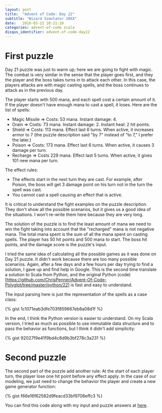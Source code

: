 ```yaml
---
layout: post
title:  "Advent of Code: Day 22"
subtitle: "Wizard Simulator 20XX"
date:   2016-03-22 20:21:10
categories: advent-of-code scala
disqus_identifier: advent-of-code-day22
---
```

# First puzzle
Day 21 puzzle was just to warm up; here we are going to fight with magic. The combat is very similar in the sense that the player goes first, and they the player and the boss takes turns in to attack each other. In this case, the players attacks are with magic casting spells, and the boss continues to attack as in the previous day.

The player starts with 500 mana, and each spell cost a certain amount of it. If the player doesn't have enough mana to cast a spell, it loses. Here are the list of spells:

- Magic Missile => Costs: 53 mana. Instant damage: 4.
- Drain => Costs: 73 mana. Instant damage: 2. Instant heal: 2 hit points.
- Shield => Costs: 113 mana. Effect last 6 turns. When active, it increases armor to 7 (the puzzle description said "by 7" instead of "to 7,"  I prefer the later.)
- Poison => Costs: 173 mana. Effect last 6 turns. When active, it causes 3 damage per turn.
- Recharge => Costs 229 mana. Effect last 5 turns. When active, it gives 101 new mana per turn.

The effect rules:

- The effects start in the next turn they are cast. For example, after Poison, the boss will get 3 damage point on his turn not in the turn the spell was cast.
- You cannot cast a spell causing an effect that is active.

It is critical to understand the fight examples on the puzzle description. They don't show all the possible scenarios, but it gives us a good idea of the situations. I won't re-write them here because they are very long.

The solution of the puzzle is to find the least amount of mana we need to win the fight taking into account that the "recharged" mana is not negative mana. The total mana spent is the sum of all the mana spent on casting spells. The player has 50 hit points and 500 mana to start. The boss hit points, and the damage score is the puzzle's input.

I tried the same idea of calculating all the possible games as it was done on Day 21 puzzle. It didn't work because there are too many possible scenarios. Again, after a few days and a few hours per day trying to find a solution, I gave up and find help in Google. This is the second time translate a solution to Scala from Python, and the original Python (code)[https://github.com/ChrisPenner/Advent-Of-Code-Polyglot/tree/master/python/22]  is fast and easy to understand.

The input parsing here is just the representation of the spells as a case class:

{% gist 1c1071eab3dfe703f859667eb8a08d1f %}

In the end, I think the Python version is easier to understand. On my Scala version, I tried as much as possible to use immutable data structure and to pass the behavior as functions, but I think it didn't add simplicity:

{% gist 92027f9e41f9bd4c8d9b3bf278c3a231 %}

# Second puzzle
The second part of the puzzle add another rule: At the start of each player turn, the player lose one hit point before any effect apply. In the case of our modeling, we just need to change the behavior the player and create a new game generator function:

{% gist f66e16f62582d9feacd33bf9708effc3 %}

You can find this code along with my input and puzzle answers at [here](https://github.com/darienmt/advent-of-code/blob/master/scala/src/main/scala/Day22.sc).
